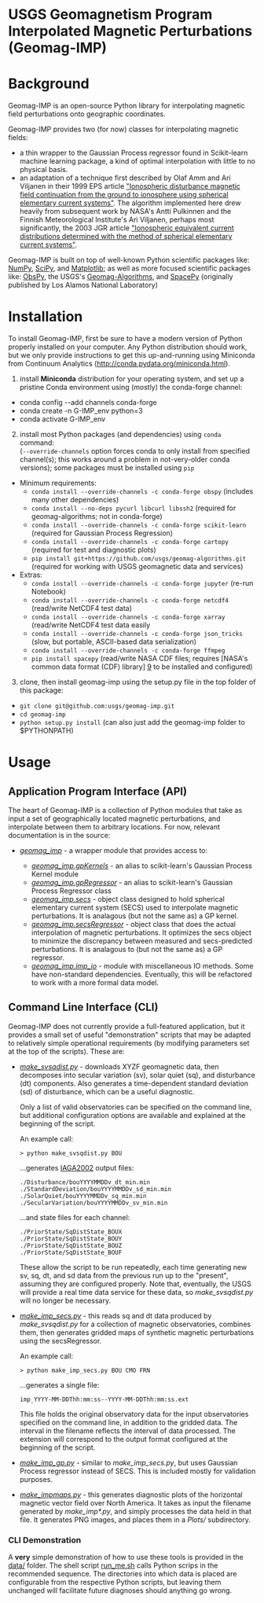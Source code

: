 USGS Geomagnetism Program<br/>Interpolated Magnetic Perturbations (Geomag-IMP)
============================================================

# Background

Geomag-IMP is an open-source Python library for interpolating magnetic field
perturbations onto geographic coordinates.

Geomag-IMP provides two (for now) classes for interpolating magnetic fields:

- a thin wrapper to the Gaussian Process regressor found in Scikit-learn machine
  learning package, a kind of optimal interpolation with little to no physical
  basis.
- an adaptation of a technique first described by Olaf Amm and Ari Viljanen in
  their 1999 EPS article ["Ionospheric disturbance magnetic field continuation
  from the ground to ionosphere using spherical elementary current systems"][1].
  The algorithm implemented here drew heavily from subsequent work by NASA's
  Antti Pulkinnen and the Finnish Meteorological Institute's Ari Viljanen,
  perhaps most significantly, the 2003 JGR article ["Ionospheric equivalent
  current distributions determined with the method of spherical elementary
  current systems"][2].

Geomag-IMP is built on top of well-known Python scientific packages like:
[NumPy][3], [SciPy][4], and [Matplotlib][5]; as well as more focused scientific
packages like: [ObsPy][6], the USGS's [Geomag-Algorithms][7], and [SpacePy][8]
(originally published by Los Alamos National Laboratory)

# Installation

To install Geomag-IMP, first be sure to have a modern version of Python properly
installed on your computer. Any Python distribution should work, but we only
provide instructions to get this up-and-running using Miniconda from
Continuum Analytics (http://conda.pydata.org/miniconda.html).

1. install **Miniconda** distribution for your operating system, and set up a
   pristine Conda environment using (mostly) the conda-forge channel:
  - conda config --add channels conda-forge
  - conda create -n G-IMP_env python=3
  - conda activate G-IMP_env
2. install most Python packages (and dependencies) using `conda` command:  
   (`--override-channels` option forces conda to only install from specified
    channel(s); this works around a problem in not-very-older conda versions);
    some packages must be installed using `pip`
  - Minimum requirements:
    - `conda install --override-channels -c conda-forge obspy` (includes many
      other dependencies)
    - `conda install --no-deps pycurl libcurl libssh2` (required for
      geomag-algorithms; not in conda-forge)
    - `conda install --override-channels -c conda-forge scikit-learn` (required
      for Gaussian Process Regression)
    - `conda install --override-channels -c conda-forge cartopy` (required for
      test and diagnostic plots)
    - `pip install git+https://github.com/usgs/geomag-algorithms.git` (required
       for working with USGS geomagnetic data and services)
  - Extras:
    - `conda install --override-channels -c conda-forge jupyter` (re-run
      Notebook)
    - `conda install --override-channels -c conda-forge netcdf4` (read/write
      NetCDF4 test data)
    - `conda install --override-channels -c conda-forge xarray` (read/write
      NetCDF4 test data easily
    - `conda install --override-channels -c conda-forge json_tricks` (slow, but
      portable, ASCII-based data serialization)
    - `conda install --override-channels -c conda-forge ffmpeg`
    - `pip install spacepy` (read/write NASA CDF files; requires [NASA's common
      data format (CDF) library] [9] to be installed and configured)
3. clone, then install geomag-imp using the setup.py file in the top folder of 
   this package:
  - `git clone git@github.com:usgs/geomag-imp.git`
  - `cd geomag-imp`
  - `python setup.py install`
  (can also just add the geomag-imp folder to $PYTHONPATH)



# Usage

## Application Program Interface (API)

The heart of Geomag-IMP is a collection of Python modules that take as input a
set of geographically located magnetic perturbations, and interpolate between
them to arbitrary locations. For now, relevant documentation is in the source:

- [*geomag_imp*](./geomag_imp/__init__.py) - a wrapper module that provides
  access to:  

  - [*geomag_imp.gpKernels*][11] - an alias to scikit-learn's Gaussian Process
    Kernel module
  - [*geomag_imp.gpRegressor*][12] - an alias to scikit-learn's Gaussian Process
    Regressor class
  - [*geomag_imp.secs*](./geomag_imp/secs.py) - object class designed to hold
    spherical elementary current system (SECS) used to interpolate magnetic
    perturbations. It is analagous (but not the same as) a GP kernel.
  - [*geomag_imp.secsRegressor*](./geomag_imp/secs.py) - object class that does
    the actual interpolation of magnetic perturbations. It optimizes the secs
    object to minimize the discrepancy between measured and secs-predicted
    perturbations. It is analagous to (but not the same as) a GP regressor.
  - [*geomag_imp.imp_io*](./geomag_imp/imp_io.py) - module with miscellaneous
    IO methods. Some have non-standard dependencies. Eventually, this will be
    refactored to work with a more formal data model.

## Command Line Interface (CLI)

Geomag-IMP does not currently provide a full-featured application, but it
provides a small set of useful "demonstration" scripts that may be adapted to
relatively simple operational requirements (by modifying parameters set at the
top of the scripts). These are:

- [*make_svsqdist.py*](./bin/make_svsqdist.py) - downloads XYZF geomagnetic
  data, then decomposes into  secular variation (sv), solar quiet (sq), and
  disturbance (dt) components. Also generates a time-dependent standard
  deviation (sd) of disturbance, which can be a useful diagnostic.

  Only a list of valid observatories can be specified on the command line, but
  additional configuration options are available and explained at the beginning
  of the script.

  An example call:
  ```
  > python make_svsqdist.py BOU
  ```
  ...generates
  [IAGA2002][10]
  output files:
  ```
  ./Disturbance/bouYYYYMMDDv_dt_min.min
  ./StandardDeviation/bouYYYYMMDDv_sd_min.min
  ./SolarQuiet/bouYYYYMMDDv_sq_min.min
  ./SecularVariation/bouYYYYMMDDv_sv_min.min
  ```
  ...and state files for each channel:
  ```
  ./PriorState/SqDistState_BOUX
  ./PriorState/SqDistState_BOUY
  ./PriorState/SqDistState_BOUZ
  ./PriorState/SqDistState_BOUF
  ```
  These allow the script to be run repeatedly, each time generating new sv, sq,
  dt, and sd data from the previous run up to the "present", assuming they are
  configured properly. Note that, eventually, the USGS will provide a real time
  data service for these data, so *make_svsqdist.py* will no longer be
  necessary.

- [*make_imp_secs.py*](./bin/make_imp_secs.py) - this reads sq and dt data
  produced by *make_svsqdist.py* for a collection of magnetic observatories,
  combines them, then generates gridded maps of synthetic magnetic perturbations
  using the secsRegressor.

  An example call:
  ```
  > python make_imp_secs.py BOU CMO FRN
  ```
  ...generates a single file:
  ```
  imp_YYYY-MM-DDThh:mm:ss--YYYY-MM-DDThh:mm:ss.ext
  ```
  This file holds the original observatory data for the input observatories
  specified on the command line, in addition to the gridded data. The interval
  in the filename reflects the interval of data processed. The extension will
  correspond to the output format configured at the beginning of the script.

- [*make_imp_gp.py*](./bin/make_imp_gp.py) - similar to *make_imp_secs.py*, but
  uses Gaussian Process regressor instead of SECS. This is included mostly for
  validation purposes.

- [*make_impmaps.py*](./bin/make_impmaps.py) - this generates diagnostic plots
  of the horizontal magnetic vector field over North America. It takes as input
  the filename generated by *make_imp&ast;.py*, and simply processes the data
  held in that file. It generates PNG images, and places them in a *Plots/*
  subdirectory.

### CLI Demonstration

A **very** simple demonstration of how to use these tools is provided in the
[data/](./data/) folder. The shell script [run_me.sh](./data/run_me.sh) calls
Python scrips in the recommended sequence. The directories into which data is
placed are configurable from the respective Python scripts, but leaving them
unchanged will facilitate future diagnoses should anything go wrong.

[1]: https://www.terrapub.co.jp/journals/EPS/pdf/5106/51060431.pdf
[2]: http://onlinelibrary.wiley.com/doi/10.1029/2001JA005085/full
[3]: http://www.numpy.org/
[4]: https://www.scipy.org/
[5]: http://matplotlib.org/
[6]: https://github.com/obspy/obspy/wiki
[7]: https://github.com/usgs/geomag-algorithms
[8]: https://sourceforge.net/projects/spacepy/
[9]: http://cdaweb.gsfc.nasa.gov/pub/software/cdf/
[10]: https://www.ngdc.noaa.gov/IAGA/vdat/IAGA2002/iaga2002format.html
[11]: https://github.com/scikit-learn/scikit-learn/blob/master/sklearn/gaussian_process/kernels.py
[12]: https://github.com/scikit-learn/scikit-learn/blob/master/sklearn/gaussian_process/gpr.py
